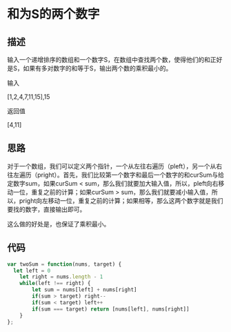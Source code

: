 # 和为S的两个数字


## 描述

输入一个递增排序的数组和一个数字S，在数组中查找两个数，使得他们的和正好是S，如果有多对数字的和等于S，输出两个数的乘积最小的。

输入

[1,2,4,7,11,15],15

返回值

[4,11]

## 思路
对于一个数组，我们可以定义两个指针，一个从左往右遍历（pleft），另一个从右往左遍历（pright）。首先，我们比较第一个数字和最后一个数字的和curSum与给定数字sum，如果curSum < sum，那么我们就要加大输入值，所以，pleft向右移动一位，重复之前的计算；如果curSum > sum，那么我们就要减小输入值，所以，pright向左移动一位，重复之前的计算；如果相等，那么这两个数字就是我们要找的数字，直接输出即可。

这么做的好处是，也保证了乘积最小。

## 代码
```javascript
var twoSum = function(nums, target) {
  let left = 0
    let right = nums.length - 1
    while(left !== right) {
        let sum = nums[left] + nums[right]
        if(sum > target) right--
        if(sum < target) left++
        if(sum === target) return [nums[left], nums[right]]
    }
};
```